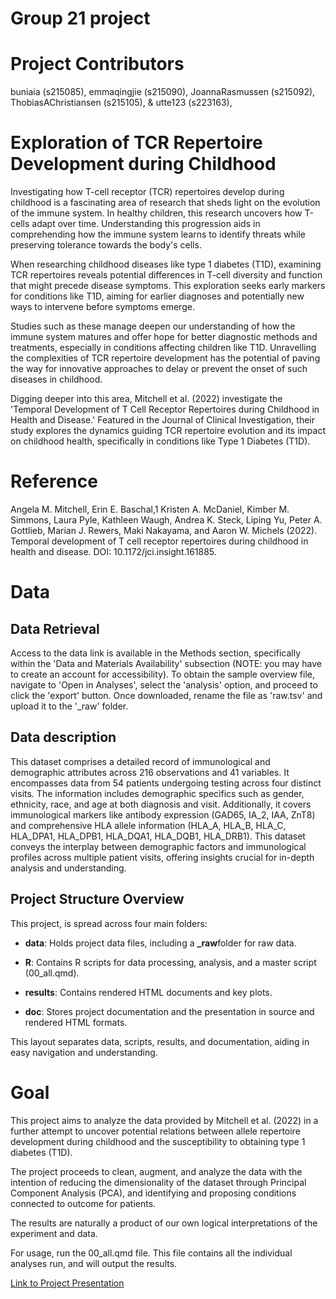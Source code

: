 # Group 21 project

# Project Contributors

buniaia (s215085), emmaqingjie (s215090), JoannaRasmussen (s215092), ThobiasAChristiansen (s215105), & utte123 (s223163),

# Exploration of TCR Repertoire Development during Childhood

Investigating how T-cell receptor (TCR) repertoires develop during childhood is a fascinating area of research that sheds light on the evolution of the immune system. In healthy children, this research uncovers how T-cells adapt over time. Understanding this progression aids in comprehending how the immune system learns to identify threats while preserving tolerance towards the body's cells.

When researching childhood diseases like type 1 diabetes (T1D), examining TCR repertoires reveals potential differences in T-cell diversity and function that might precede disease symptoms. This exploration seeks early markers for conditions like T1D, aiming for earlier diagnoses and potentially new ways to intervene before symptoms emerge.

Studies such as these manage deepen our understanding of how the immune system matures and offer hope for better diagnostic methods and treatments, especially in conditions affecting children like T1D. Unravelling the complexities of TCR repertoire development has the potential of paving the way for innovative approaches to delay or prevent the onset of such diseases in childhood.

Digging deeper into this area, Mitchell et al. (2022) investigate the 'Temporal Development of T Cell Receptor Repertoires during Childhood in Health and Disease.' Featured in the Journal of Clinical Investigation, their study explores the dynamics guiding TCR repertoire evolution and its impact on childhood health, specifically in conditions like Type 1 Diabetes (T1D).

# Reference

Angela M. Mitchell, Erin E. Baschal,1 Kristen A. McDaniel, Kimber M. Simmons, Laura Pyle, Kathleen Waugh, Andrea K. Steck, Liping Yu, Peter A. Gottlieb, Marian J. Rewers, Maki Nakayama, and Aaron W. Michels (2022). Temporal development of T cell receptor repertoires during childhood in health and disease. DOI: 10.1172/jci.insight.161885.

# Data

## Data Retrieval

Access to the data link is available in the Methods section, specifically within the 'Data and Materials Availability' subsection (NOTE: you may have to create an account for accessibility). To obtain the sample overview file, navigate to 'Open in Analyses', select the 'analysis' option, and proceed to click the 'export' button. Once downloaded, rename the file as 'raw.tsv' and upload it to the '\_raw' folder.

## Data description

This dataset comprises a detailed record of immunological and demographic attributes across 216 observations and 41 variables. It encompasses data from 54 patients undergoing testing across four distinct visits. The information includes demographic specifics such as gender, ethnicity, race, and age at both diagnosis and visit. Additionally, it covers immunological markers like antibody expression (GAD65, IA_2, IAA, ZnT8) and comprehensive HLA allele information (HLA_A, HLA_B, HLA_C, HLA_DPA1, HLA_DPB1, HLA_DQA1, HLA_DQB1, HLA_DRB1). This dataset conveys the interplay between demographic factors and immunological profiles across multiple patient visits, offering insights crucial for in-depth analysis and understanding.

## Project Structure Overview

This project, is spread across four main folders:

-   **data**: Holds project data files, including a **_raw**folder for raw data.

-   **R**: Contains R scripts for data processing, analysis, and a master script (00_all.qmd).

-   **results**: Contains rendered HTML documents and key plots.

-   **doc**: Stores project documentation and the presentation in source and rendered HTML formats.

This layout separates data, scripts, results, and documentation, aiding in easy navigation and understanding.

# Goal

This project aims to analyze the data provided by Mitchell et al. (2022) in a further attempt to uncover potential relations between allele repertoire development during childhood and the susceptibility to obtaining type 1 diabetes (T1D).

The project proceeds to clean, augment, and analyze the data with the intention of reducing the dimensionality of the dataset through Principal Component Analysis (PCA), and identifying and proposing conditions connected to outcome for patients.

The results are naturally a product of our own logical interpretations of the experiment and data.

For usage, run the 00_all.qmd file. This file contains all the individual analyses run, and will output the results.

[Link to Project Presentation](https://teaching.healthtech.dtu.dk/22100/rstudio1/files/projects/group_21_project/doc/presentation.html#)
